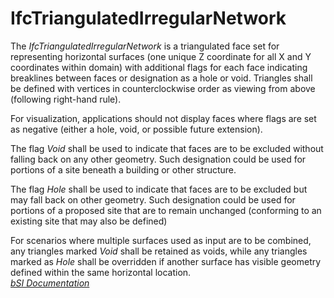 IfcTriangulatedIrregularNetwork
===============================
The _IfcTriangulatedIrregularNetwork_ is a triangulated face set for
representing horizontal surfaces (one unique Z coordinate for all X and Y
coordinates within domain) with additional flags for each face indicating
breaklines between faces or designation as a hole or void. Triangles shall be
defined with vertices in counterclockwise order as viewing from above
(following right-hand rule).  
  
For visualization, applications should not display faces where flags are set
as negative (either a hole, void, or possible future extension).  
  
The flag _Void_ shall be used to indicate that faces are to be excluded
without falling back on any other geometry. Such designation could be used for
portions of a site beneath a building or other structure.  
  
The flag _Hole_ shall be used to indicate that faces are to be excluded but
may fall back on other geometry. Such designation could be used for portions
of a proposed site that are to remain unchanged (conforming to an existing
site that may also be defined)  
  
For scenarios where multiple surfaces used as input are to be combined, any
triangles marked _Void_ shall be retained as voids, while any triangles marked
as _Hole_ shall be overridden if another surface has visible geometry defined
within the same horizontal location.  
[ _bSI
Documentation_](https://standards.buildingsmart.org/IFC/DEV/IFC4_2/FINAL/HTML/schema/ifcgeometricmodelresource/lexical/ifctriangulatedirregularnetwork.htm)


